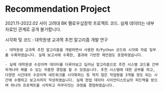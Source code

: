 # Recommendation Project
2021.11-2022.02 사이 고려대 BK 펠로우십장학 프로젝트 코드.
실제 데이터는 내부 자료인 관계로 공개 불가합니다.

시각화 및 코드 : 대학원생 교과목 추천 알고리즘 개발 연구

    - 대학원생 교과목 추천 알고리즘을 개발하면서 사용한 R/Python 코드와 시각화 자료 일부를 수록하였습니다. 실제 보고서에 수록한, 결과에 기반한 제언점도 포함하였습니다.
    
    - 실제 대학원생 수강이력 데이터를 다루어보고 딥러닝 알고리즘으로 추천 시스템 코드를 간략하게나마 짜볼 수 있는 귀중한 경험을 할 수 있었습니다. 추천 시스템에 대한 공부를 하고, 다양한 시간대의 수강이력 네트워크를 시각화하는 등 적지 않은 작업량을 3개월 정도 되는 시간에 수행하고 보고서까지 작성하였습니다. 실제 현업 데이터 사이언티스트님의 피드백을 받으며 하나의 프로젝트를 시작하고 마무리짓는 과정을 경험하였습니다.
